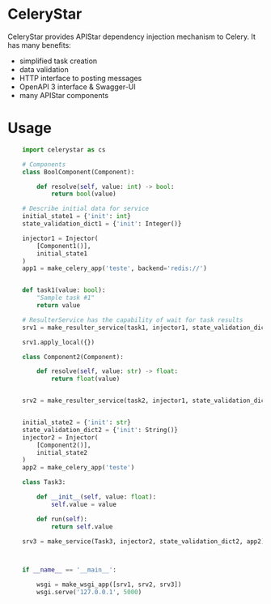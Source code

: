 # CeleryStar

CeleryStar provides APIStar dependency injection mechanism to Celery. It has many benefits:

* simplified task creation
* data validation
* HTTP interface to posting messages
* OpenAPI 3 interface & Swagger-UI
* many APIStar components

# Usage


```python
    import celerystar as cs

    # Components
    class BoolComponent(Component):

        def resolve(self, value: int) -> bool:
            return bool(value)

    # Describe initial data for service
    initial_state1 = {'init': int}
    state_validation_dict1 = {'init': Integer()}

    injector1 = Injector(
        [Component1()],
        initial_state1
    )
    app1 = make_celery_app('teste', backend='redis://')


    def task1(value: bool):
        "Sample task #1"
        return value

    # ResulterService has the capability of wait for task results
    srv1 = make_resulter_service(task1, injector1, state_validation_dict1, app1)

    srv1.apply_local({})

    class Component2(Component):

        def resolve(self, value: str) -> float:
            return float(value)


    srv2 = make_resulter_service(task2, injector1, state_validation_dict1, app1)


    initial_state2 = {'init': str}
    state_validation_dict2 = {'init': String()}
    injector2 = Injector(
        [Component2()],
        initial_state2
    )
    app2 = make_celery_app('teste')

    class Task3:

        def __init__(self, value: float):
            self.value = value

        def run(self):
            return self.value

    srv3 = make_service(Task3, injector2, state_validation_dict2, app2)



    if __name__ == '__main__':

        wsgi = make_wsgi_app([srv1, srv2, srv3])
        wsgi.serve('127.0.0.1', 5000)


```